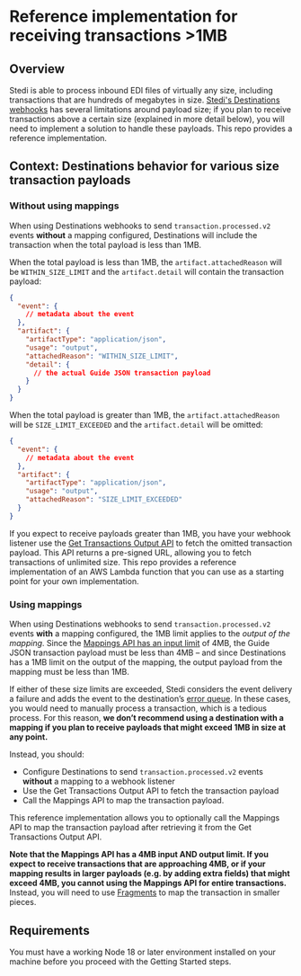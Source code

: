 # Reference implementation for receiving transactions >1MB

## Overview

Stedi is able to process inbound EDI files of virtually any size, including transactions that are hundreds of megabytes in size. [Stedi's Destinations webhooks](https://www.stedi.com/docs/configure/destinations/index) has several limitations around payload size; if you plan to receive transactions above a certain size (explained in more detail below), you will need to implement a solution to handle these payloads. This repo provides a reference implementation.

## Context: Destinations behavior for various size transaction payloads

### Without using mappings

When using Destinations webhooks to send `transaction.processed.v2` events **without** a mapping configured, Destinations will include the transaction when the total payload is less than 1MB.

When the total payload is less than 1MB, the `artifact.attachedReason` will be `WITHIN_SIZE_LIMIT` and the `artifact.detail` will contain the transaction payload:

```json
{
  "event": {
    // metadata about the event
  },
  "artifact": {
    "artifactType": "application/json",
    "usage": "output",
    "attachedReason": "WITHIN_SIZE_LIMIT",
    "detail": {
      // the actual Guide JSON transaction payload
    }
  }
}
```

When the total payload is greater than 1MB, the `artifact.attachedReason` will be `SIZE_LIMIT_EXCEEDED` and the `artifact.detail` will be omitted:

```json
{
  "event": {
    // metadata about the event
  },
  "artifact": {
    "artifactType": "application/json",
    "usage": "output",
    "attachedReason": "SIZE_LIMIT_EXCEEDED"
  }
}
```

If you expect to receive payloads greater than 1MB, you have your webhook listener use the [Get Transactions Output API](https://www.stedi.com/docs/api-reference/core/get-transactions-output) to fetch the omitted transaction payload. This API returns a pre-signed URL, allowing you to fetch transactions of unlimited size. This repo provides a reference implementation of an AWS Lambda function that you can use as a starting point for your own implementation.

### Using mappings

When using Destinations webhooks to send `transaction.processed.v2` events **with** a mapping configured, the 1MB limit applies to the _output of the mapping_. Since the [Mappings API has an input limit](https://www.stedi.com/docs/mappings/limits) of 4MB, the Guide JSON transaction payload must be less than 4MB – and since Destinations has a 1MB limit on the output of the mapping, the output payload from the mapping must be less than 1MB.

If either of these size limits are exceeded, Stedi considers the event delivery a failure and adds the event to the destination’s [error queue](https://www.stedi.com/docs/configure/destinations/webhook-error-handling#error-queue). In these cases, you would need to manually process a transaction, which is a tedious process. For this reason, **we don’t recommend using a destination with a mapping if you plan to receive payloads that might exceed 1MB in size at any point.**

Instead, you should:

- Configure Destinations to send `transaction.processed.v2` events **without** a mapping to a webhook listener
- Use the Get Transactions Output API to fetch the transaction payload
- Call the Mappings API to map the transaction payload.

This reference implementation allows you to optionally call the Mappings API to map the transaction payload after retrieving it from the Get Transactions Output API. 

**Note that the Mappings API has a 4MB input AND output limit. If you expect to receive transactions that are approaching 4MB, or if your mapping results in larger payloads (e.g. by adding extra fields) that might exceed 4MB, you cannot using the Mappings API for entire transactions.** Instead, you will need to use [Fragments](https://www.stedi.com/docs/fragments) to map the transaction in smaller pieces.

## Requirements

You must have a working Node 18 or later environment installed on your machine before you proceed with the Getting Started steps.